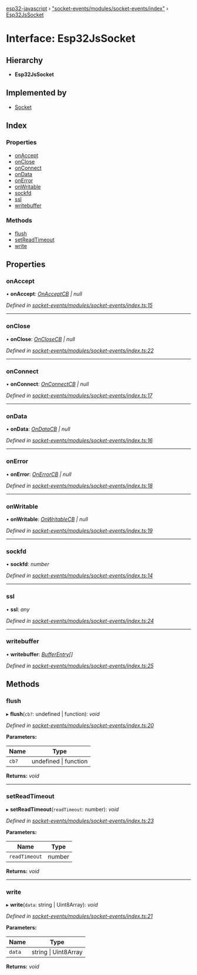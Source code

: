 [esp32-javascript](../README.md) › ["socket-events/modules/socket-events/index"](../modules/_socket_events_modules_socket_events_index_.md) › [Esp32JsSocket](_socket_events_modules_socket_events_index_.esp32jssocket.md)

# Interface: Esp32JsSocket

## Hierarchy

* **Esp32JsSocket**

## Implemented by

* [Socket](../classes/_socket_events_modules_socket_events_index_.socket.md)

## Index

### Properties

* [onAccept](_socket_events_modules_socket_events_index_.esp32jssocket.md#onaccept)
* [onClose](_socket_events_modules_socket_events_index_.esp32jssocket.md#onclose)
* [onConnect](_socket_events_modules_socket_events_index_.esp32jssocket.md#onconnect)
* [onData](_socket_events_modules_socket_events_index_.esp32jssocket.md#ondata)
* [onError](_socket_events_modules_socket_events_index_.esp32jssocket.md#onerror)
* [onWritable](_socket_events_modules_socket_events_index_.esp32jssocket.md#onwritable)
* [sockfd](_socket_events_modules_socket_events_index_.esp32jssocket.md#sockfd)
* [ssl](_socket_events_modules_socket_events_index_.esp32jssocket.md#ssl)
* [writebuffer](_socket_events_modules_socket_events_index_.esp32jssocket.md#writebuffer)

### Methods

* [flush](_socket_events_modules_socket_events_index_.esp32jssocket.md#flush)
* [setReadTimeout](_socket_events_modules_socket_events_index_.esp32jssocket.md#setreadtimeout)
* [write](_socket_events_modules_socket_events_index_.esp32jssocket.md#write)

## Properties

###  onAccept

• **onAccept**: *[OnAcceptCB](../modules/_socket_events_modules_socket_events_index_.md#onacceptcb) | null*

*Defined in [socket-events/modules/socket-events/index.ts:15](https://github.com/marcelkottmann/esp32-javascript/blob/801e1cb/components/socket-events/modules/socket-events/index.ts#L15)*

___

###  onClose

• **onClose**: *[OnCloseCB](../modules/_socket_events_modules_socket_events_index_.md#onclosecb) | null*

*Defined in [socket-events/modules/socket-events/index.ts:22](https://github.com/marcelkottmann/esp32-javascript/blob/801e1cb/components/socket-events/modules/socket-events/index.ts#L22)*

___

###  onConnect

• **onConnect**: *[OnConnectCB](../modules/_socket_events_modules_socket_events_index_.md#onconnectcb) | null*

*Defined in [socket-events/modules/socket-events/index.ts:17](https://github.com/marcelkottmann/esp32-javascript/blob/801e1cb/components/socket-events/modules/socket-events/index.ts#L17)*

___

###  onData

• **onData**: *[OnDataCB](../modules/_socket_events_modules_socket_events_index_.md#ondatacb) | null*

*Defined in [socket-events/modules/socket-events/index.ts:16](https://github.com/marcelkottmann/esp32-javascript/blob/801e1cb/components/socket-events/modules/socket-events/index.ts#L16)*

___

###  onError

• **onError**: *[OnErrorCB](../modules/_socket_events_modules_socket_events_index_.md#onerrorcb) | null*

*Defined in [socket-events/modules/socket-events/index.ts:18](https://github.com/marcelkottmann/esp32-javascript/blob/801e1cb/components/socket-events/modules/socket-events/index.ts#L18)*

___

###  onWritable

• **onWritable**: *[OnWritableCB](../modules/_socket_events_modules_socket_events_index_.md#onwritablecb) | null*

*Defined in [socket-events/modules/socket-events/index.ts:19](https://github.com/marcelkottmann/esp32-javascript/blob/801e1cb/components/socket-events/modules/socket-events/index.ts#L19)*

___

###  sockfd

• **sockfd**: *number*

*Defined in [socket-events/modules/socket-events/index.ts:14](https://github.com/marcelkottmann/esp32-javascript/blob/801e1cb/components/socket-events/modules/socket-events/index.ts#L14)*

___

###  ssl

• **ssl**: *any*

*Defined in [socket-events/modules/socket-events/index.ts:24](https://github.com/marcelkottmann/esp32-javascript/blob/801e1cb/components/socket-events/modules/socket-events/index.ts#L24)*

___

###  writebuffer

• **writebuffer**: *[BufferEntry](_socket_events_modules_socket_events_index_.bufferentry.md)[]*

*Defined in [socket-events/modules/socket-events/index.ts:25](https://github.com/marcelkottmann/esp32-javascript/blob/801e1cb/components/socket-events/modules/socket-events/index.ts#L25)*

## Methods

###  flush

▸ **flush**(`cb?`: undefined | function): *void*

*Defined in [socket-events/modules/socket-events/index.ts:20](https://github.com/marcelkottmann/esp32-javascript/blob/801e1cb/components/socket-events/modules/socket-events/index.ts#L20)*

**Parameters:**

Name | Type |
------ | ------ |
`cb?` | undefined &#124; function |

**Returns:** *void*

___

###  setReadTimeout

▸ **setReadTimeout**(`readTimeout`: number): *void*

*Defined in [socket-events/modules/socket-events/index.ts:23](https://github.com/marcelkottmann/esp32-javascript/blob/801e1cb/components/socket-events/modules/socket-events/index.ts#L23)*

**Parameters:**

Name | Type |
------ | ------ |
`readTimeout` | number |

**Returns:** *void*

___

###  write

▸ **write**(`data`: string | Uint8Array): *void*

*Defined in [socket-events/modules/socket-events/index.ts:21](https://github.com/marcelkottmann/esp32-javascript/blob/801e1cb/components/socket-events/modules/socket-events/index.ts#L21)*

**Parameters:**

Name | Type |
------ | ------ |
`data` | string &#124; Uint8Array |

**Returns:** *void*
